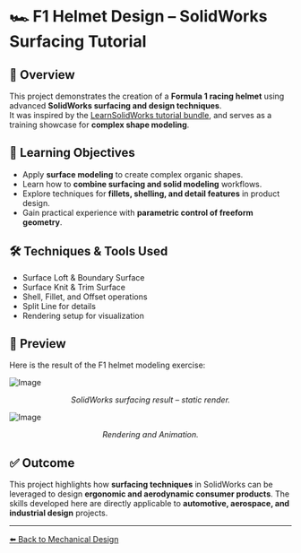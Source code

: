 # 🏎️ F1 Helmet Design – SolidWorks Surfacing Tutorial  

## 📌 Overview  
This project demonstrates the creation of a **Formula 1 racing helmet** using advanced **SolidWorks surfacing and design techniques**.  
It was inspired by the [LearnSolidWorks tutorial bundle](https://learnsolidworks.com/master-bundle-trial), and serves as a training showcase for **complex shape modeling**.  

## 🎯 Learning Objectives  
- Apply **surface modeling** to create complex organic shapes.  
- Learn how to **combine surfacing and solid modeling** workflows.  
- Explore techniques for **fillets, shelling, and detail features** in product design.  
- Gain practical experience with **parametric control of freeform geometry**.  

## 🛠️ Techniques & Tools Used  
- Surface Loft & Boundary Surface  
- Surface Knit & Trim Surface  
- Shell, Fillet, and Offset operations  
- Split Line for details  
- Rendering setup for visualization  

## 📸 Preview  
Here is the result of the F1 helmet modeling exercise:  

![Image](https://github.com/user-attachments/assets/cf232f0f-1b07-490a-b370-87cf08b94ff3)
<p align="center">
<em>SolidWorks surfacing result – static render.</em>
</p>

![Image](https://github.com/user-attachments/assets/a53d71d9-b5f9-473b-b239-12b851e0fe18)
<p align="center">
<em>Rendering and Animation.</em>
</p> 

## ✅ Outcome 

This project highlights how **surfacing techniques** in SolidWorks can be leveraged to design **ergonomic and aerodynamic consumer products**. The skills developed here are directly applicable to **automotive, aerospace, and industrial design** projects.  

---

[⬅️ Back to Mechanical Design](../README.md#️-mechanical-design)

